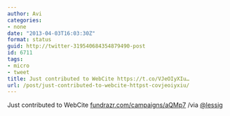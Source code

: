 ```yaml
---
author: Avi
categories:
- none
date: "2013-04-03T16:03:30Z"
format: status
guid: http://twitter-319540684354879490-post
id: 6711
tags:
- micro
- tweet
title: Just contributed to WebCite https://t.co/VJeOIyXIu…
url: /post/just-contributed-to-webcite-httpst-covjeoiyxiu/
---
```

Just contributed to WebCite [fundrazr.com/campaigns/aQMp7](https://fundrazr.com/campaigns/aQMp7) /via [@lessig](http://twitter.com/lessig)